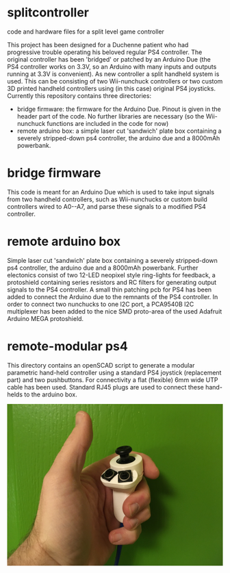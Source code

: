 # splitcontroller
code and hardware files for a split level game controller

This project has been designed for a Duchenne patient who had progressive trouble operating his beloved regular PS4 controller. The original controller has been 'bridged' or patched by an Arduino Due (the PS4 controller works on 3.3V, so an Arduino with many inputs and outputs running at 3.3V is convenient). As new controller a split handheld system is used. This can be consisting of two Wii-nunchuck controllers or two custom 3D printed handheld controllers using (in this case) original PS4 joysticks. Currently this repository contains three directories: 
  * bridge firmware: the firmware for the Arduino Due. Pinout is given in the header part of the code. No further libraries are necessary (so the Wii-nunchuck functions are included in the code for now)
  * remote arduino box: a simple laser cut 'sandwich' plate box containing a severely stripped-down ps4 controller, the arduino due and a 8000mAh powerbank. 

# bridge firmware
This code is meant for an Arduino Due which is used to take input signals from two handheld controllers, such as Wii-nunchucks or custom build controllers wired to A0--A7, and parse these signals to a modified PS4 controller. 

# remote arduino box
Simple laser cut 'sandwich' plate box containing a severely stripped-down ps4 controller, the arduino due and a 8000mAh powerbank. Further electonics consist of two 12-LED neopixel style ring-lights for feedback, a protoshield containing series resistors and RC filters for generating output signals to the PS4 controller. A small thin patching pcb for PS4 has been added to connect the Arduino due to the remnants of the PS4 controller. In order to connect two nunchucks to one I2C port, a PCA9540B I2C multiplexer has been added to the nice SMD proto-area of the used Adafruit Arduino MEGA protoshield. 

# remote-modular ps4
This directory contains an openSCAD script to generate a modular parametric hand-held controller using a standard PS4 joystick (replacement part) and two pushbuttons. For connectivity a flat (flexible) 6mm wide UTP cable has been used. Standard RJ45 plugs are used to connect these hand-helds to the arduino box. 

![3D printed handheld](pictures/handheld.jpg?raw=true "3D printed handheld")
